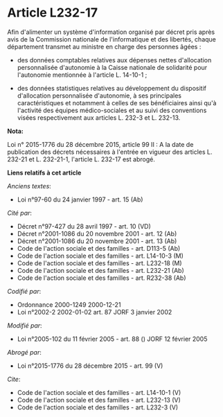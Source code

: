 # Article L232-17

Afin d'alimenter un système d'information organisé par décret pris après avis de la Commission nationale de l'informatique et
des libertés, chaque département transmet au ministre en charge des personnes âgées :

- des données comptables relatives aux dépenses nettes d'allocation personnalisée d'autonomie à la Caisse nationale de
solidarité pour l'autonomie mentionnée à l'article L. 14-10-1 ;

- des données statistiques relatives au développement du dispositif d'allocation personnalisée d'autonomie, à ses principales
caractéristiques et notamment à celles de ses bénéficiaires ainsi qu'à l'activité des équipes médico-sociales et au suivi des
conventions visées respectivement aux articles L. 232-3 et L. 232-13.

**Nota:**

Loi n° 2015-1776 du 28 décembre 2015, article 99 II : A la date de publication des décrets nécessaires à l'entrée en vigueur
des articles L. 232-21 et L. 232-21-1, l'article L. 232-17 est abrogé.

**Liens relatifs à cet article**

_Anciens textes_:

  - Loi n°97-60 du 24 janvier 1997 - art. 15 (Ab)

_Cité par_:

  - Décret n°97-427 du 28 avril 1997 - art. 10 (VD)
  - Décret n°2001-1086 du 20 novembre 2001 - art. 12 (Ab)
  - Décret n°2001-1086 du 20 novembre 2001 - art. 13 (Ab)
  - Code de l'action sociale et des familles - art. D113-5 (Ab)
  - Code de l'action sociale et des familles - art. L14-10-3 (M)
  - Code de l'action sociale et des familles - art. L232-18 (M)
  - Code de l'action sociale et des familles - art. L232-21 (Ab)
  - Code de l'action sociale et des familles - art. R232-38 (Ab)

_Codifié par_:

  - Ordonnance 2000-1249 2000-12-21
  - Loi n°2002-2 2002-01-02 art. 87 JORF 3 janvier 2002

_Modifié par_:

  - Loi n°2005-102 du 11 février 2005 - art. 88 () JORF 12 février 2005

_Abrogé par_:

  - Loi n°2015-1776 du 28 décembre 2015 - art. 99 (V)

_Cite_:

  - Code de l'action sociale et des familles - art. L14-10-1 (V)
  - Code de l'action sociale et des familles - art. L232-13 (V)
  - Code de l'action sociale et des familles - art. L232-3 (V)
